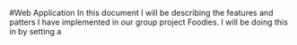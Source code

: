 #Web Application
In this document I will be describing the features and patters I have implemented in our group project Foodies. I will be doing this in by setting a 
